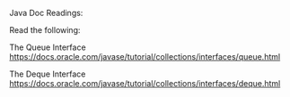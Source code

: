 Java Doc Readings:

Read the following:

The Queue Interface
https://docs.oracle.com/javase/tutorial/collections/interfaces/queue.html

The Deque Interface
https://docs.oracle.com/javase/tutorial/collections/interfaces/deque.html
